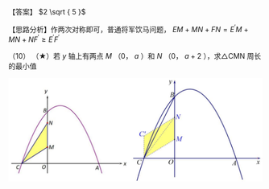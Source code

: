 【答案】 $2 \sqrt { 5 }$

【思路分析】作两次对称即可，普通将军饮马问题， $E M + M N + F N = E ^ { \prime } M + M N + N F ^ { \prime } { \geq } E ^ { \prime } F ^ { \prime }$

（10） （★）若 $y$ 轴上有两点 $M$ （0， $a$ ）和 $N$ （0， $a + 2$ ），求△CMN 周长的最小值

![](<../../qs_image_DB/专题2-7_二次函数中的最值问题（解析版）/79c206da2f0f9090907fd58f87eb37367e735382e0fbc6e585ed060dd13ac29f.jpg>)
